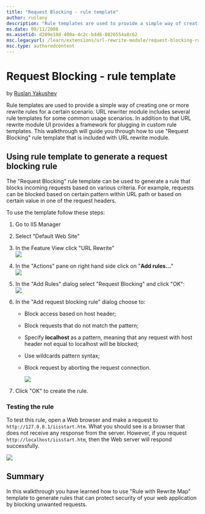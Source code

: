 ```yaml
---
title: "Request Blocking - rule template"
author: ruslany
description: "Rule templates are used to provide a simple way of creating one or more rewrite rules for a certain scenario. URL rewriter module includes several rule templ..."
ms.date: 09/11/2008
ms.assetid: d209e10d-400a-4c2c-b4d6-0826554a8c62
msc.legacyurl: /learn/extensions/url-rewrite-module/request-blocking-rule-template
msc.type: authoredcontent
---
```

# Request Blocking - rule template

by [Ruslan Yakushev](https://github.com/ruslany)

Rule templates are used to provide a simple way of creating one or more rewrite rules for a certain scenario. URL rewriter module includes several rule templates for some common usage scenarios. In addition to that URL rewrite module UI provides a framework for plugging in custom rule templates. This walkthrough will guide you through how to use "Request Blocking" rule template that is included with URL rewrite module.

## Using rule template to generate a request blocking rule

The "Request Blocking" rule template can be used to generate a rule that blocks incoming requests based on various criteria. For example, requests can be blocked based on certain pattern within URL path or based on certain value in one of the request headers.

To use the template follow these steps:

1. Go to IIS Manager
2. Select "Default Web Site"
3. In the Feature View click "URL Rewrite"  
    [![](request-blocking-rule-template/_static/image2.png)](request-blocking-rule-template/_static/image1.png)
4. In the "Actions" pane on right hand side click on "**Add rules…**"  
    [![](request-blocking-rule-template/_static/image6.png)](request-blocking-rule-template/_static/image5.png)
5. In the "Add Rules" dialog select "Request Blocking" and click "OK":  
    [![](request-blocking-rule-template/_static/image9.png)](request-blocking-rule-template/_static/image8.png)
6. In the "Add request blocking rule" dialog choose to: 

   - Block access based on host header;
   - Block requests that do not match the pattern;
   - Specify **localhost** as a pattern, meaning that any request with host header not equal to localhost will be blocked;
   - Use wildcards pattern syntax;
   - Block request by aborting the request connection.

     [![](request-blocking-rule-template/_static/image12.png)](request-blocking-rule-template/_static/image11.png)
7. Click "OK" to create the rule.

### Testing the rule

To test this rule, open a Web browser and make a request to `http://127.0.0.1/iisstart.htm`. What you should see is a browser that does not receive any response from the server. However, if you request `http://localhost/iisstart.htm`, then the Web server will respond successfully.

[![](request-blocking-rule-template/_static/image14.png)](request-blocking-rule-template/_static/image13.png)

## Summary

In this walkthrough you have learned how to use "Rule with Rewrite Map" template to generate rules that can protect security of your web application by blocking unwanted requests.
